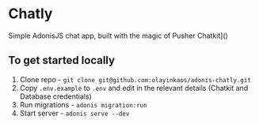# Chatly

Simple AdonisJS chat app, built with the magic of Pusher Chatkit]()

## To get started locally
1. Clone repo - `git clone git@github.com:olayinkaos/adonis-chatly.git`
2. Copy `.env.example` to `.env` and edit in the relevant details (Chatkit and Database credentials)
3. Run migrations - `adonis migration:run`
4. Start server - `adonis serve --dev`